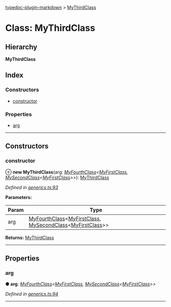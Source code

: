 [typedoc-plugin-markdown](../README.md) > [MyThirdClass](../classes/mythirdclass.md)

# Class: MyThirdClass

## Hierarchy

**MyThirdClass**

## Index

### Constructors

* [constructor](mythirdclass.md#markdown-header-constructor)

### Properties

* [arg](mythirdclass.md#markdown-header-arg)

---

## Constructors

###  constructor

⊕ **new MyThirdClass**(arg: *[MyFourthClass](myfourthclass.md)<[MyFirstClass](myfirstclass.md), [MySecondClass](mysecondclass.md)<[MyFirstClass](myfirstclass.md)>>*): [MyThirdClass](mythirdclass.md)

*Defined in [generics.ts:93](https://bitbucket.org/owner/repository_name/src/master/src/generics.ts?fileviewer&amp;#x3D;file-view-default#generics.ts-93)*

**Parameters:**

| Param | Type |
| ------ | ------ |
| arg | [MyFourthClass](myfourthclass.md)<[MyFirstClass](myfirstclass.md), [MySecondClass](mysecondclass.md)<[MyFirstClass](myfirstclass.md)>> | 

**Returns:** [MyThirdClass](mythirdclass.md)

___

## Properties

###  arg

**● arg**: *[MyFourthClass](myfourthclass.md)<[MyFirstClass](myfirstclass.md), [MySecondClass](mysecondclass.md)<[MyFirstClass](myfirstclass.md)>>*

*Defined in [generics.ts:94](https://bitbucket.org/owner/repository_name/src/master/src/generics.ts?fileviewer&amp;#x3D;file-view-default#generics.ts-94)*

___

